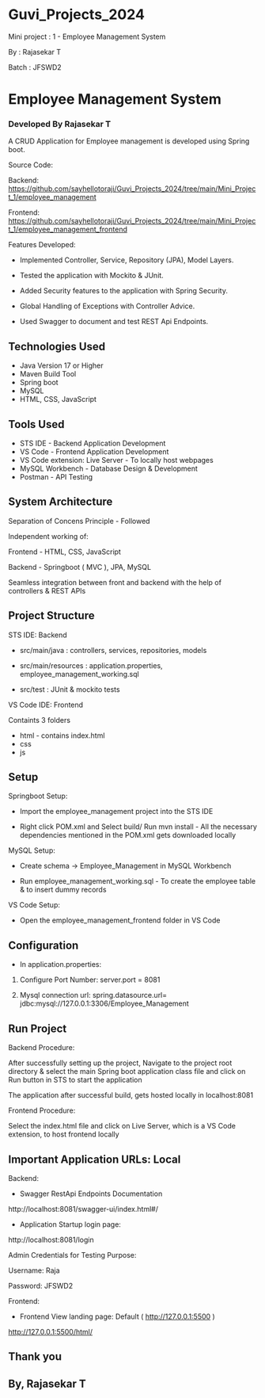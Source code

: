# Guvi_Projects_2024

Mini project : 1 - Employee Management System


By	: Rajasekar T

Batch 	: JFSWD2



# Employee Management System
### Developed By Rajasekar T

A CRUD Application for Employee management is developed using Spring boot. 

Source Code:

Backend: https://github.com/sayhellotoraji/Guvi_Projects_2024/tree/main/Mini_Project_1/employee_management

Frontend: https://github.com/sayhellotoraji/Guvi_Projects_2024/tree/main/Mini_Project_1/employee_management_frontend



Features Developed:
* Implemented Controller, Service, Repository (JPA), Model Layers.

* Tested the application with Mockito & JUnit.

* Added Security features to the application with Spring Security.

* Global Handling of Exceptions with Controller Advice.

* Used Swagger to document and test REST Api Endpoints.
 
 
 


## Technologies Used

* Java Version 17 or Higher
* Maven Build Tool
* Spring boot
* MySQL
* HTML, CSS, JavaScript


## Tools Used

* STS IDE - Backend Application Development
* VS Code - Frontend Application Development
* VS Code extension: Live Server - To locally host webpages
* MySQL Workbench - Database Design & Development
* Postman - API Testing


## System Architecture

Separation of Concens Principle - Followed

Independent working of:

Frontend - HTML, CSS, JavaScript

Backend  - Springboot ( MVC ), JPA, MySQL

Seamless integration between front and backend with the help of controllers & REST APIs



## Project Structure

STS IDE: Backend
* src/main/java : 
controllers, services, repositories, models 

* src/main/resources :
application.properties, employee_management_working.sql

* src/test : JUnit & mockito tests


VS Code IDE: Frontend

Containts 3 folders
* html - contains index.html
* css 
* js



## Setup 

Springboot Setup:
* Import the employee_management project into the STS IDE

* Right click POM.xml and Select build/ Run mvn install - All the necessary dependencies mentioned in the POM.xml gets downloaded locally 

MySQL Setup:

* Create schema -> Employee_Management in MySQL Workbench

* Run employee_management_working.sql - To create the employee table & to insert dummy records

VS Code Setup: 

* Open the employee_management_frontend folder in VS Code 



## Configuration 

* In application.properties:

1. Configure Port Number:
server.port = 8081

2. Mysql connection url: 
spring.datasource.url= jdbc:mysql://127.0.0.1:3306/Employee_Management



## Run Project

Backend Procedure:

After successfully setting up the project, Navigate to the project root directory & select the main Spring boot application class file and click on Run button in STS to start the application

The application after successful build, gets hosted locally in localhost:8081


Frontend Procedure:

Select the index.html file and click on Live Server, which is a VS Code extension, to host frontend locally


## Important Application URLs: Local

Backend:
* Swagger RestApi Endpoints Documentation 

http://localhost:8081/swagger-ui/index.html#/ 

* Application Startup login page:

http://localhost:8081/login


Admin Credentials for Testing Purpose:

Username: Raja

Password: JFSWD2

Frontend:
* Frontend View landing page: Default ( http://127.0.0.1:5500 )

http://127.0.0.1:5500/html/

## Thank you
## By, Rajasekar T
